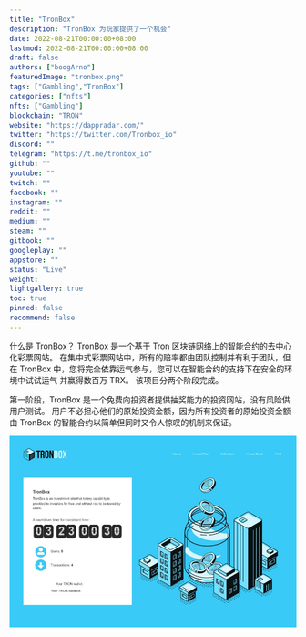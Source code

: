 ```yaml
---
title: "TronBox"
description: "TronBox 为玩家提供了一个机会"
date: 2022-08-21T00:00:00+08:00
lastmod: 2022-08-21T00:00:00+08:00
draft: false
authors: ["boogArno"]
featuredImage: "tronbox.png"
tags: ["Gambling","TronBox"]
categories: ["nfts"]
nfts: ["Gambling"]
blockchain: "TRON"
website: "https://dappradar.com/"
twitter: "https://twitter.com/Tronbox_io"
discord: ""
telegram: "https://t.me/tronbox_io"
github: ""
youtube: ""
twitch: ""
facebook: ""
instagram: ""
reddit: ""
medium: ""
steam: ""
gitbook: ""
googleplay: ""
appstore: ""
status: "Live"
weight: 
lightgallery: true
toc: true
pinned: false
recommend: false
---
```

什么是 TronBox？
TronBox 是一个基于 Tron 区块链网络上的智能合约的去中心化彩票网站。 在集中式彩票网站中，所有的赔率都由团队控制并有利于团队，但在 TronBox 中，您将完全依靠运气参与，您可以在智能合约的支持下在安全的环境中试试运气 并赢得数百万 TRX。 该项目分两个阶段完成。

第一阶段，TronBox 是一个免费向投资者提供抽奖能力的投资网站，没有风险供用户测试。 用户不必担心他们的原始投资金额，因为所有投资者的原始投资金额由 TronBox 的智能合约以简单但同时又令人惊叹的机制来保证。

![tronbox-dapp-gambling-tron-image1_aa531b69ac190bc92272bb346608698a](tronbox-dapp-gambling-tron-image1_aa531b69ac190bc92272bb346608698a.png)


